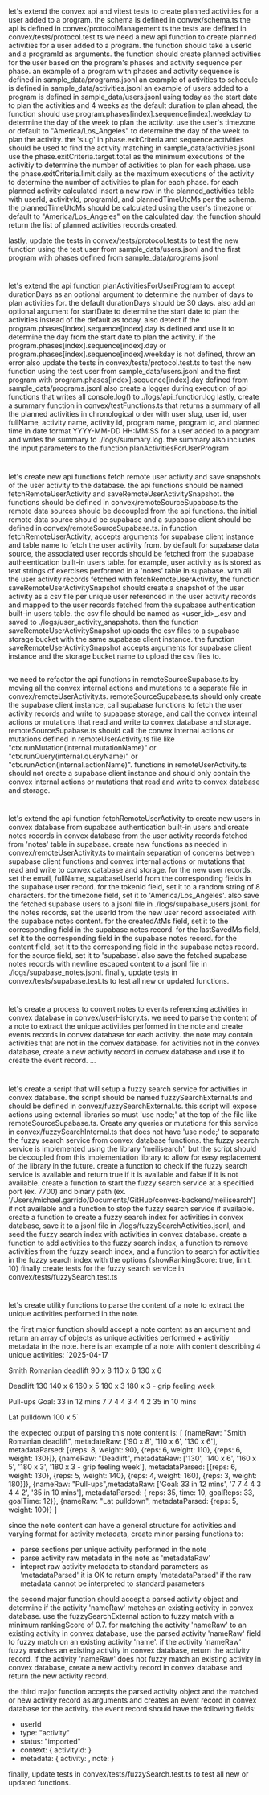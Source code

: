 # 
let's extend the convex api and vitest tests to create planned activities for a user added to a program.
the schema is defined in convex/schema.ts
the api is defined in convex/protocolManagement.ts
the tests are defined in convex/tests/protocol.test.ts
we need a new api function to create planned activities for a user added to a program.
the function should take a userId and a programId as arguments.
the function should create planned activities for the user based on the program's phases and activity sequence per phase.
an example of a program with phases and activity sequence is defined in sample_data/programs.jsonl
an example of activities to schedule is defined in sample_data/activities.jsonl
an example of users added to a program is defined in sample_data/users.jsonl
using today as the start date to plan the activities and 4 weeks as the default duration to plan ahead, the function should use program.phases[index].sequence[index].weekday to determine the day of the week to plan the activity.
use the user's timezone or default to "America/Los_Angeles" to determine the day of the week to plan the activity.
the 'slug' in phase.exitCriteria and sequence.activities should be used to find the activity matching in sample_data/activities.jsonl
use the phase.exitCriteria.target.total as the minimum executions of the activitiy to determine the number of activities to plan for each phase.
use the phase.exitCriteria.limit.daily as the maximum executions of the activity to determine the number of activities to plan for each phase.
for each planned activity calculated insert a new row in the planned_activities table with userId, activityId, programId, and plannedTimeUtcMs per the schema.
the plannedTimeUtcMs should be calculated using the user's timezone or default to "America/Los_Angeles" on the calculated day.
the function should return the list of planned activities records created.

lastly, update the tests in convex/tests/protocol.test.ts to test the new function using the test user from sample_data/users.jsonl and the first program with phases defined from sample_data/programs.jsonl

#
let's extend the api function planActivitiesForUserProgram to accept durationDays as an optional argument to determine the number of days to plan activities for. the default durationDays should be 30 days.
also add an optional argument for startDate to determine the start date to plan the activities instead of the default as today.
also detect if the program.phases[index].sequence[index].day is defined and use it to determine the day from the start date to plan the activity.
if the program.phases[index].sequence[index].day or program.phases[index].sequence[index].weekday is not defined, throw an error
also update the tests in convex/tests/protocol.test.ts to test the new function using the test user from sample_data/users.jsonl and the first program with program.phases[index].sequence[index].day defined from sample_data/programs.jsonl
also create a logger during execution of api functions that writes all console.log() to ./logs/api_function.log
lastly, create a summary function in convex/testFunctions.ts that returns a summary of all the planned activities in chronological order with user slug, user id, user fullName, activity name, activity id, program name, program id, and planned time in date format YYYY-MM-DD HH:MM:SS for a user added to a program and writes the summary to ./logs/summary.log.
the summary also includes the input parameters to the function planActivitiesForUserProgram

#
let's create new api functions fetch remote user activity and save snapshots of the user activity to the database.
the api functions should be named fetchRemoteUserActivity and saveRemoteUserActivitySnapshot.
the functions should be defined in convex/remoteSourceSupabase.ts
the remote data sources should be decoupled from the api functions. the initial remote data source should be supabase and a supabase client should be defined in convex/remoteSourceSupabase.ts.
in function fetchRemoteUserActivity, accepts arguments for supabase client instance and table name to fetch the user activity from. 
by default for supabase data source, the associated user records should be fetched from the supabase autheentication built-in users table.
for example, user activity as is stored as text strings of exercises performed in a 'notes' table in supabase.
with all the user activity records fetched with fetchRemoteUserActivity, the function saveRemoteUserActivitySnapshot should create a snapshot of the user activity as a csv file per unique user referenced in the user activity records and mapped to the user records fetched from the supabase authentication built-in users table.
the csv file should be named as <user_id>_<timestamp>.csv and saved to ./logs/user_activity_snapshots.
then the function saveRemoteUserActivitySnapshot uploads the csv files to a supabase storage bucket with the same supabase client instance.
the function saveRemoteUserActivitySnapshot accepts arguments for supabase client instance and the storage bucket name to upload the csv files to.

##
we need to refactor the api functions in remoteSourceSupabase.ts by moving all the convex internal actions and mutations to a separate file in convex/remoteUserActivity.ts.
remoteSourceSupabase.ts should only create the supabase client instance, call supabase functions to fetch the user activity records and write to supabase storage, and call the convex internal actions or mutations that read and write to convex database and storage.
remoteSourceSupabase.ts should call the convex internal actions or mutations defined in remoteUserActivity.ts file like "ctx.runMutation(internal.mutationName)" or "ctx.runQuery(internal.queryName)" or "ctx.runAction(internal.actionName)".
functions in remoteUserActivity.ts should not create a supabase client instance and should only contain the convex internal actions or mutations that read and write to convex database and storage.

#
let's extend the api function fetchRemoteUserActivity to create new users in convex database from supabase authentication built-in users and create notes records in convex database from the user activity records fetched from 'notes' table in supabase. create new functions as needed in convex/remoteUserActivity.ts to maintain separation of concerns between supabase client functions and convex internal actions or mutations that read and write to convex database and storage.
for the new user records, set the email, fullName, supabaseUserId from the corresponding fields in the supabase user record. for the tokenId field, set it to a random string of 8 characters. for the timezone field, set it to 'America/Los_Angeles'.
also save the fetched supabase users to a jsonl file in ./logs/supabase_users.jsonl.
for the notes records, set the userId from the new user record associated with the supabase notes content. for the createdAtMs field, set it to the corresponding field in the supabase notes record. for the lastSavedMs field, set it to the corresponding field in the supabase notes record. for the content field, set it to the corresponding field in the supabase notes record. for the source field, set it to 'supabase'.
also save the fetched supabase notes records with newline escaped content to a jsonl file in ./logs/supabase_notes.jsonl.
finally, update tests in convex/tests/supabase.test.ts to test all new or updated functions.

#
let's create a process to convert notes to events referencing activities in convex database in convex/userHistory.ts. we need to parse the content of a note to extract the unique activities performed in the note and create events records in convex database for each activity. the note may contain activities that are not in the convex database. for activities not in the convex database, create a new activity record in convex database and use it to create the event record.
...

#
let's create a script that will setup a fuzzy search service for activities in convex database. the script should be named fuzzySearchExternal.ts and should be defined in convex/fuzzySearchExternal.ts. this script will expose actions using external libraries so must 'use node;' at the top of the file like remoteSourceSupabase.ts. Create any queries or mutations for this service in convex/fuzzySearchInternal.ts that does not have 'use node;' to separate the fuzzy search service from convex database functions.
the fuzzy search service is implemented using the library 'meilisearch', but the script should be decoupled from this implementation library to allow for easy replacement of the library in the future.
create a function to check if the fuzzy search service is available and return true if it is available and false if it is not available.
create a function to start the fuzzy search service at a specified port (ex. 7700) and binary path (ex. '/Users/michael.garrido/Documents/GitHub/convex-backend/meilisearch') if not available and a function to stop the fuzzy search service if available.
create a function to create a fuzzy search index for activities in convex database, save it to a jsonl file in ./logs/fuzzySearchActivities.jsonl, and seed the fuzzy search index with activities in convex database.
create a function to add activities to the fuzzy search index, a function to remove activities from the fuzzy search index, and a function to search for activities in the fuzzy search index with the options {showRankingScore: true, limit: 10}
finally create tests for the fuzzy search service in convex/tests/fuzzySearch.test.ts

#
let's create utility functions to parse the content of a note to extract the unique activities performed in the note. 

the first major function should accept a note content as an argument and return an array of objects as unique activities performed + activitiy metadata in the note.
here is an example of a note with content describing 4 unique activities: 
`2025-04-17

Smith Romanian deadlift
90 x 8
110 x 6
130 x 6

Deadlift 
130 
140 x 6
160 x 5
180 x 3
180 x 3 - grip feeling week

Pull-ups 
Goal: 33 in 12 mins
7 7 4 4 3 4 4 2
35 in 10 mins

Lat pulldown
100 x 5`

the expected output of parsing this note content is:
[
    {nameRaw: "Smith Romanian deadlift", metadateRaw: ['90 x 8', '110 x 6', '130 x 6'], metadataParsed: [{reps: 8, weight: 90}, {reps: 6, weight: 110}, {reps: 6, weight: 130}]}, 
    {nameRaw: "Deadlift", metadataRaw: ['130', '140 x 6', '160 x 5', '180 x 3', '180 x 3 - grip feeling week'], metadataParsed: [{reps: 6, weight: 130}, {reps: 5, weight: 140}, {reps: 4, weight: 160}, {reps: 3, weight: 180}]}, 
    {nameRaw: "Pull-ups",metadataRaw: ['Goal: 33 in 12 mins', '7 7 4 4 3 4 4 2', '35 in 10 mins'], metadataParsed: { reps: 35, time: 10, goalReps: 33, goalTime: 12}}, 
    {nameRaw: "Lat pulldown", metadataParsed: {reps: 5, weight: 100}}
]

since the note content can have a general structure for activities and varying format for activity metadata, create minor parsing functions to:
- parse sections per unique activity performed in the note
- parse activity raw metadata in the note as 'metadataRaw'
- intepret raw activity metadata to standard parameters as 'metadataParsed'
it is OK to return empty 'metadataParsed' if the raw metadata cannot be interpreted to standard parameters

the second major function should accept a parsed activity object and determine if the activity 'nameRaw' matches an existing activity in convex database. use the fuzzySearchExternal action to fuzzy match with a minimum rankingScore of 0.7. for matching the activity 'nameRaw' to an existing activity in convex database, use the parsed activity 'nameRaw' field to fuzzy match on an existing activity 'name'. if the activity 'nameRaw' fuzzy matches an existing activity in convex database, return the activity record. if the activity 'nameRaw' does not fuzzy match an existing activity in convex database, create a new activity record in convex database and return the new activity record. 

the third major function accepts the parsed activity object and the matched or new activity record as arguments and creates an event record in convex database for the activity. the event record should have the following fields:
- userId
- type: "activity"
- status: "imported"
- context: { activityId: <activityId> }
- metadata: { activity: <activityRecord>, note: <noteRecord> }

finally, update tests in convex/tests/fuzzySearch.test.ts to test all new or updated functions.
